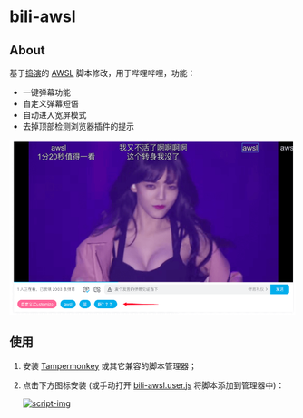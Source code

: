 # bili-awsl

## About

基于[捣演](https://github.com/xingrz)的 [AWSL](https://github.com/xingrz/awsl) 脚本修改，用于哔哩哔哩，功能：

- 一键弹幕功能
- 自定义弹幕短语
- 自动进入宽屏模式
- 去掉顶部检测浏览器插件的提示

![](screenshot.png)

## 使用

1. 安装 [Tampermonkey](https://www.tampermonkey.net/) 或其它兼容的脚本管理器；
2. 点击下方图标安装 (或手动打开 [bili-awsl.user.js][script-url] 将脚本添加到管理器中)：

   [![script-img]][script-url]

[script-img]: https://img.shields.io/github/v/tag/yuanci222/bili-awsl?label=bili-awsl&logo=tampermonkey&logoColor=white&sort=semver&style=for-the-badge
[script-url]: https://raw.githubusercontent.com/yuanci222/bili-awsl/release/bili-awsl.user.js
